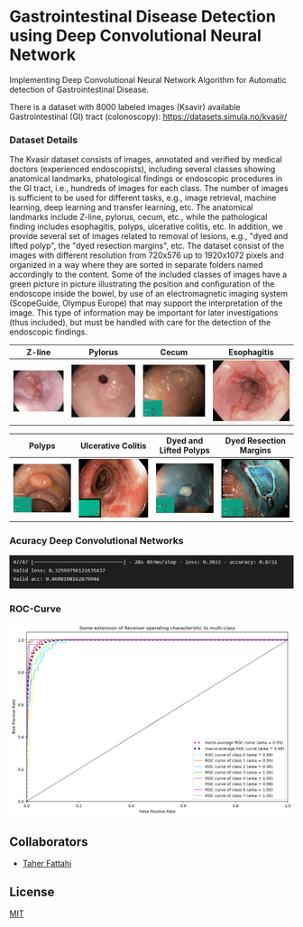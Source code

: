 # Gastrointestinal Disease Detection using Deep Convolutional Neural Network

Implementing Deep Convolutional Neural Network Algorithm for Automatic detection of Gastrointestinal Disease.<br/>

There is a dataset with 8000 labeled images (Ksavir) available <br/>
Gastrointestinal (GI) tract (colonoscopy): https://datasets.simula.no/kvasir/

### Dataset Details
The Kvasir dataset consists of images, annotated and verified by medical doctors (experienced endoscopists), including several classes showing anatomical landmarks, phatological findings or endoscopic procedures in the GI tract, i.e., hundreds of images for each class. The number of images is sufficient to be used for different tasks, e.g., image retrieval, machine learning, deep learning and transfer learning, etc. The anatomical landmarks include Z-line, pylorus, cecum, etc., while the pathological finding includes esophagitis, polyps, ulcerative colitis, etc. In addition, we provide several set of images related to removal of lesions, e.g., "dyed and lifted polyp", the "dyed resection margins", etc. The dataset consist of the images with different resolution from 720x576 up to 1920x1072 pixels and organized in a way where they are sorted in separate folders named accordingly to the content. Some of the included classes of images have a green picture in picture illustrating the position and configuration of the endoscope inside the bowel, by use of an electromagnetic imaging system (ScopeGuide, Olympus Europe) that may support the interpretation of the image. This type of information may be important for later investigations (thus included), but must be handled with care for the detection of the endoscopic findings.

Z-line             |  Pylorus |  Cecum |  Esophagitis
:-------------------------:|:-------------------------:|:-------------------------:|:-------------------------:
![](https://github.com/maralmousavi/cnn-gastrointestinal-disease-detection/blob/master/images/z-line.jpg)  |  ![](https://github.com/maralmousavi/cnn-gastrointestinal-disease-detection/blob/master/images/pylorus.jpg) |  ![](https://github.com/maralmousavi/cnn-gastrointestinal-disease-detection/blob/master/images/cecum.jpg)|  ![](https://github.com/maralmousavi/cnn-gastrointestinal-disease-detection/blob/master/images/esophagitis.jpg)


Polyps            |  Ulcerative Colitis |  Dyed and Lifted Polyps |  Dyed Resection Margins
:-------------------------:|:-------------------------:|:-------------------------:|:-------------------------:
![](https://github.com/maralmousavi/cnn-gastrointestinal-disease-detection/blob/master/images/polyp.jpg)  |  ![](https://github.com/maralmousavi/cnn-gastrointestinal-disease-detection/blob/master/images/ulcerative-colitis.jpg) |  ![](https://github.com/maralmousavi/cnn-gastrointestinal-disease-detection/blob/master/images/dyed-and-lifted-polyp.jpg)|  ![](https://github.com/maralmousavi/cnn-gastrointestinal-disease-detection/blob/master/images/dyed-resection-margin.jpg)

### Acuracy Deep Convolutional Networks
![Graph](https://github.com/maralmousavi/cnn-gastrointestinal-disease-detection/blob/master/images/accuracy-CNN-algorithm.png)

### ROC-Curve
![Graph](https://github.com/maralmousavi/cnn-gastrointestinal-disease-detection/blob/master/images/ROC-Curve.png)
 
## Collaborators
- [Taher Fattahi](https://www.github.com/taherfattahi)

## License
[MIT](https://choosealicense.com/licenses/mit/)
